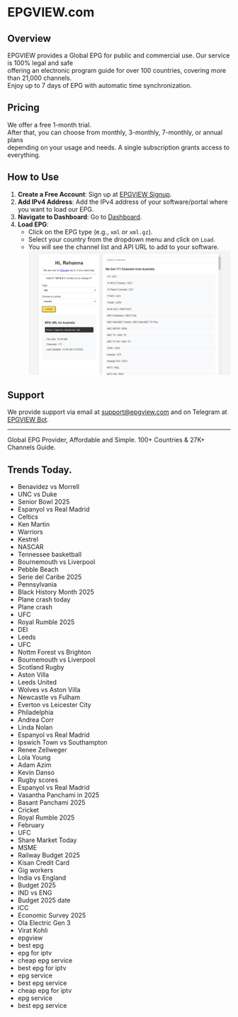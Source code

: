 # EPGVIEW.com



## Overview
EPGVIEW provides a Global EPG for public and commercial use. Our service is 100% legal and safe\
offering an electronic program guide for over 100 countries, covering more than 21,000 channels.\
Enjoy up to 7 days of EPG with automatic time synchronization.

## Pricing
We offer a free 1-month trial. \
After that, you can choose from monthly, 3-monthly, 7-monthly, or annual plans \
depending on your usage and needs. A single subscription grants access to everything.

## How to Use
1. **Create a Free Account**: Sign up at [EPGVIEW Signup](https://epgview.com/signup.php).
2. **Add IPv4 Address**: Add the IPv4 address of your software/portal where you want to load our EPG.
3. **Navigate to Dashboard**: Go to [Dashboard](https://epgview.com/dashboard.php).
4. **Load EPG**:
   - Click on the EPG type (e.g., `xml` or `xml.gz`).
   - Select your country from the dropdown menu and click on `Load`.
   - You will see the channel list and API URL to add to your software.
![EPGVIEW](img/dashboard.png)
## Support
We provide support via email at [support@epgview.com](mailto:support@epgview.com) and on Telegram at [EPGVIEW Bot](https://t.me/epgview_bot).

---

Global EPG Provider, Affordable and Simple. 100+ Countries & 27K+ Channels Guide.

## Trends Today.

- Benavidez vs Morrell
- UNC vs Duke
- Senior Bowl 2025
- Espanyol vs Real Madrid
- Celtics
- Ken Martin
- Warriors
- Kestrel
- NASCAR
- Tennessee basketball
- Bournemouth vs Liverpool
- Pebble Beach
- Serie del Caribe 2025
- Pennsylvania
- Black History Month 2025
- Plane crash today
- Plane crash
- UFC
- Royal Rumble 2025
- DEI
- Leeds
- UFC
- Nottm Forest vs Brighton
- Bournemouth vs Liverpool
- Scotland Rugby
- Aston Villa
- Leeds United
- Wolves vs Aston Villa
- Newcastle vs Fulham
- Everton vs Leicester City
- Philadelphia
- Andrea Corr
- Linda Nolan
- Espanyol vs Real Madrid
- Ipswich Town vs Southampton
- Renee Zellweger
- Lola Young
- Adam Azim
- Kevin Danso
- Rugby scores
- Espanyol vs Real Madrid
- Vasantha Panchami in 2025
- Basant Panchami 2025
- Cricket
- Royal Rumble 2025
- February
- UFC
- Share Market Today
- MSME
- Railway Budget 2025
- Kisan Credit Card
- Gig workers
- India vs England
- Budget 2025
- IND vs ENG
- Budget 2025 date
- ICC
- Economic Survey 2025
- Ola Electric Gen 3
- Virat Kohli
- epgview
- best epg
- epg for iptv
- cheap epg service
- best epg for iptv
- epg service
- best epg service
- cheap epg for iptv
- epg service
- best epg service
